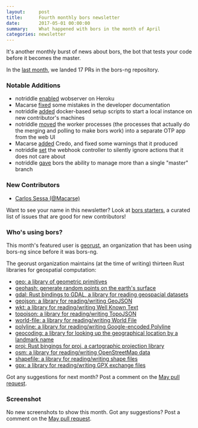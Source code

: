 ```yaml
---
layout:     post
title:      Fourth monthly bors newsletter
date:       2017-05-01 00:00:00
summary:    What happened with bors in the month of April
categories: newsletter
---
```


It's another monthly burst of news about bors,
the bot that tests your code before it becomes the master.

In the [last month](https://github.com/bors-ng/bors-ng/pulls?utf8=%E2%9C%93&q=is%3Apr%20is%3Aclosed%20closed%3A2017-04-01..2017-04-30),
we landed 17 PRs in the bors-ng repository.


### Notable Additions

* notriddle [enabled](https://github.com/bors-ng/bors-ng/pull/144) wobserver on Heroku
* Macarse [fixed](https://github.com/bors-ng/bors-ng/pull/145) some mistakes in the developer documentation
* notriddle [added](https://github.com/bors-ng/bors-ng/pull/143) docker-based setup scripts to start a local instance on new contributor's machines
* notriddle [moved](https://github.com/bors-ng/bors-ng/pull/152) the worker processes (the processes that actually do the merging and polling to make bors work) into a separate OTP app from the web UI
* Macarse [added](https://github.com/bors-ng/bors-ng/pull/147) Credo, and fixed some warnings that it produced
* notriddle [set](https://github.com/bors-ng/bors-ng/pull/167) the webhook controller to silently ignore actions that it does not care about
* notriddle [gave](https://github.com/bors-ng/bors-ng/pull/171) bors the ability to manage more than a single "master" branch


### New Contributors

* [Carlos Sessa (@Macarse)](https://github.com/Macarse)

Want to see your name in this newsletter? Look at [bors starters](https://bors-ng.github.io/starters/), a curated list of issues that are good for new contributors!


### Who's using bors?

This month's featured user is [georust](https://github.com/georust/),
an organization that has been using bors-ng since before it was bors-ng.

The georust organization maintains (at the time of writing) thirteen Rust libraries
for geospatial computation:

  * [geo: a library of geometric primitives](https://github.com/georust/rust-geo)
  * [geohash: generate random points on the earth's surface](https://github.com/georust/rust-geohash)
  * [gdal: Rust bindings to GDAL, a library for reading geospacial datasets](https://github.com/georust/rust-gdal)
  * [geojson: a library for reading/writing GeoJSON](https://github.com/georust/rust-geojson)
  * [wkt: a library for reading/writing Well Known Text](https://github.com/georust/rust-wkt)
  * [topojson: a library for reading/writing TopoJSON](https://github.com/georust/rust-topojson)
  * [world-file: a library for reading/writing World File](https://github.com/georust/rust-world-file)
  * [polyline: a library for reading/writing Google-encoded Polyline](https://github.com/georust/rust-polyline)
  * [geocoding: a library for looking up the geographical location by a landmark name](https://github.com/georust/rust-geocoding)
  * [proj: Rust bingings for proj, a cartographic projection library](https://github.com/georust/rust-proj)
  * [osm: a library for reading/writing OpenStreetMap data](https://github.com/georust/rust-osm)
  * [shapefile: a library for reading/writing shape files](https://github.com/georust/rust-shapefile)
  * [gpx: a library for reading/writing GPX exchange files](https://github.com/georust/rust-gpx)

Got any suggestions for next month?
Post a comment on the [May pull request](https://github.com/bors-ng/bors-ng.github.io/pull/7).


### Screenshot

No new screenshots to show this month.
Got any suggestions?
Post a comment on the [May pull request](https://github.com/bors-ng/bors-ng.github.io/pull/7).
